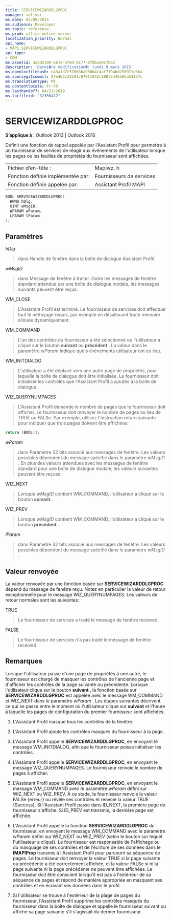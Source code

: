 ```yaml
---
title: SERVICEWIZARDDLGPROC
manager: soliver
ms.date: 03/09/2015
ms.audience: Developer
ms.topic: reference
ms.prod: office-online-server
localization_priority: Normal
api_name:
- MAPI.SERVICEWIZARDDLGPROC
api_type:
- COM
ms.assetid: 3e2d5190-e67a-470d-8177-0f0ba20c7b82
description: 'Derni�re modification�: lundi 9 mars 2015'
ms.openlocfilehash: e43a1d7c57668ba930b4c4af7194bd298971e6ba
ms.sourcegitcommit: 8fe462c32b91c87911942c188f3445e85a54137c
ms.translationtype: MT
ms.contentlocale: fr-FR
ms.lasthandoff: 04/23/2019
ms.locfileid: "32356412"
---
```

# <a name="servicewizarddlgproc"></a>SERVICEWIZARDDLGPROC
 
**S’applique à** : Outlook 2013 | Outlook 2016 
  
Définit une fonction de rappel appelée par l'Assistant Profil pour permettre à un fournisseur de services de réagir aux événements de l'utilisateur lorsque les pages ou les feuilles de propriétés du fournisseur sont affichées. 
  
|||
|:-----|:-----|
|Fichier d’en-tête :  <br/> |Mapiwz. h  <br/> |
|Fonction définie implémentée par:  <br/> |Fournisseurs de services  <br/> |
|Fonction définie appelée par:  <br/> |Assistant Profil MAPI  <br/> |
   
```cpp
BOOL SERVICEWIZARDDLGPROC(
  HWND hDlg,
  UINT wMsgID,
  WPARAM wParam,
  LPARAM lParam
);
```

## <a name="parameters"></a>Paramètres

_hDlg_
  
> dans Handle de fenêtre dans la boîte de dialogue Assistant Profil. 
    
_wMsgID_
  
> dans Message de fenêtre à traiter. Outre les messages de fenêtre standard attendus par une boîte de dialogue modale, les messages suivants peuvent être reçus:
    
WM_CLOSE 
  
> L'Assistant Profil est terminé. Le fournisseur de services doit effectuer tout le nettoyage requis, par exemple en désallouant toute mémoire allouée dynamiquement. 
    
WM_COMMAND 
  
> L'un des contrôles du fournisseur a été sélectionné ou l'utilisateur a cliqué sur le bouton **suivant** ou **précédent** . La valeur dans le paramètre _wParam_ indique quels événements utilisateur ont eu lieu. 
    
WM_INITDIALOG 
  
> L'utilisateur a été déplacé vers une autre page de propriétés, pour laquelle la boîte de dialogue doit être initialisée. Le fournisseur doit initialiser les contrôles que l'Assistant Profil a ajoutés à la boîte de dialogue. 
    
WIZ_QUERYNUMPAGES 
  
> L'Assistant Profil demande le nombre de pages que le fournisseur doit afficher. Le fournisseur doit renvoyer le nombre de pages au lieu de TRUE ou FALSe. Par exemple, utilisez l'instruction return suivante pour indiquer que trois pages doivent être affichées:
    
   ```cpp
return (BOOL)3;

   ```

_wParam_
  
> dans Paramètre 32 bits associé aux messages de fenêtre. Les valeurs possibles dépendent du message spécifié dans le paramètre _wMsgID_ . En plus des valeurs attendues avec les messages de fenêtre standard pour une boîte de dialogue modale, les valeurs suivantes peuvent être reçues: 
    
WIZ_NEXT 
  
> Lorsque _wMsgID_ contient WM_COMMAND, l'utilisateur a cliqué sur le bouton **suivant** . 
    
WIZ_PREV 
  
> Lorsque _wMsgID_ contient WM_COMMAND, l'utilisateur a cliqué sur le bouton **précédent** . 
    
_lParam_
  
> dans Paramètre 32 bits associé aux messages de fenêtre. Les valeurs possibles dépendent du message spécifié dans le paramètre _wMsgID_ . 
    
## <a name="return-value"></a>Valeur renvoyée

La valeur renvoyée par une fonction basée sur **SERVICEWIZARDDLGPROC** dépend du message de fenêtre reçu. Notez en particulier la valeur de retour exceptionnelle pour le message WIZ_QUERYNUMPAGES. Les valeurs de retour normales sont les suivantes: 
  
TRUE 
  
> Le fournisseur de services a traité le message de fenêtre received. 
    
FALSE 
  
> Le fournisseur de services n'a pas traité le message de fenêtre received.
    
## <a name="remarks"></a>Remarques

Lorsque l'utilisateur passe d'une page de propriétés à une autre, le fournisseur est chargé de masquer les contrôles de l'ancienne page et d'afficher les contrôles de la page suivante ou précédente. Lorsque l'utilisateur clique sur le bouton **suivant** , la fonction basée sur **SERVICEWIZARDDLGPROC** est appelée avec le message WM_COMMAND et WIZ_NEXT dans le paramètre _wParam_ . Les étapes suivantes décrivent ce qui se passe entre le moment où l'utilisateur clique sur **suivant** et l'heure à laquelle les pages de configuration du premier fournisseur sont affichées. 
  
1. L'Assistant Profil masque tous les contrôles de la fenêtre. 
    
2. L'Assistant Profil ajoute les contrôles masqués du fournisseur à la page. 
    
3. L'Assistant Profil appelle **SERVICEWIZARDDLGPROC**, en envoyant le message WM_INITDIALOG, afin que le fournisseur puisse initialiser les contrôles. 
    
4. L'Assistant Profil appelle **SERVICEWIZARDDLGPROC**, en envoyant le message WIZ_QUERYNUMPAGES. Le fournisseur renvoie le nombre de pages à afficher. 
    
5. L'Assistant Profil appelle **SERVICEWIZARDDLGPROC**, en envoyant le message WM_COMMAND avec le paramètre _wParam_ défini sur WIZ_NEXT ou WIZ_PREV. À ce stade, le fournisseur renvoie la valeur FALSe {erreur} ou révèle ses contrôles et renvoie la valeur TRUE {Success}. Si l'Assistant Profil passe dans ID_NEXT, la première page du fournisseur s'affiche. Si ID_PREV est transmis, la dernière page est affichée. 
    
6. L'Assistant Profil appelle la fonction **SERVICEWIZARDDLGPROC** du fournisseur, en envoyant le message WM_COMMAND avec le paramètre _wParam_ défini sur WIZ_NEXT ou WIZ_PREV (selon le bouton sur lequel l'utilisateur a cliqué). Le fournisseur est responsable de l'affichage ou du masquage de ses contrôles et de l'écriture de ses données dans le **IMAPIProp** transmis à l'Assistant Profil pour parcourir sa séquence de pages. Le fournisseur doit renvoyer la valeur TRUE si la page suivante ou précédente a été correctement affichée, et la valeur FALSe si ni la page suivante ni la page précédente ne peuvent être affichées. Le fournisseur doit être conscient lorsqu'il est pas à l'extérieur de sa séquence de pages et répond de manière appropriée en masquant ses contrôles et en écrivant ses données dans le profil. 
    
7. Si l'utilisateur se trouve à l'extérieur de la plage de pages du fournisseur, l'Assistant Profil supprime les contrôles masqués du fournisseur dans la boîte de dialogue et appelle le fournisseur suivant ou affiche sa page suivante s'il s'agissait du dernier fournisseur. 
    

